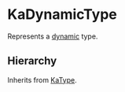 # KaDynamicType

Represents a [dynamic](https://kotlinlang.org/docs/dynamic-type.html) type.

## Hierarchy

Inherits from [KaType](KaType.md).